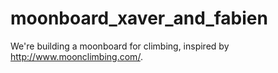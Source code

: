 # moonboard_xaver_and_fabien
We're building a moonboard for climbing, inspired by http://www.moonclimbing.com/.
